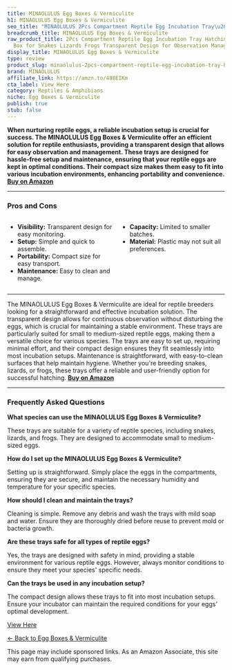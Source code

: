 ```yaml
---
title: MINAOLULUS Egg Boxes & Vermiculite
h1: MINAOLULUS Egg Boxes & Vermiculite
seo_title: "MINAOLULUS 2Pcs Compartment Reptile Egg Incubation Tray\u2026"
breadcrumb_title: MINAOLULUS Egg Boxes & Vermiculite
raw_product_title: 2Pcs Compartment Reptile Egg Incubation Tray Hatching Breeding
  Box for Snakes Lizards Frogs Transparent Design for Observation Management
display_title: MINAOLULUS Egg Boxes & Vermiculite
type: review
product_slug: minaolulus-2pcs-compartment-reptile-egg-incubation-tray-hatching-breedi-efc9f1ec
brand: MINAOLULUS
affiliate_link: https://amzn.to/488EIKm
cta_label: View Here
category: Reptiles & Amphibians
niche: Egg Boxes & Vermiculite
publish: true
stub: false
---
```


<div id="intro" class="full-width">
  <p><strong>When nurturing reptile eggs, a reliable incubation setup is crucial for success. The MINAOLULUS Egg Boxes & Vermiculite offer an efficient solution for reptile enthusiasts, providing a transparent design that allows for easy observation and management. These trays are designed for hassle-free setup and maintenance, ensuring that your reptile eggs are kept in optimal conditions. Their compact size makes them easy to fit into various incubation environments, enhancing portability and convenience.</strong> <a href="https://amzn.to/488EIKm" rel="nofollow sponsored noopener" target="_blank"><strong>Buy on Amazon</strong></a></p>
</div>

<hr />
<h3 id="pros-cons">Pros and Cons</h3>
<div class="pc-grid" style="display:grid;grid-template-columns:1fr 1fr;gap:16px;">
  <ul>
    <li><strong>Visibility:</strong> Transparent design for easy monitoring.</li>
    <li><strong>Setup:</strong> Simple and quick to assemble.</li>
    <li><strong>Portability:</strong> Compact size for easy transport.</li>
    <li><strong>Maintenance:</strong> Easy to clean and manage.</li>
  </ul>
  <ul>
    <li><strong>Capacity:</strong> Limited to smaller batches.</li>
    <li><strong>Material:</strong> Plastic may not suit all preferences.</li>
  </ul>
</div>
<hr />

<div class="full-width">
  <p>The MINAOLULUS Egg Boxes & Vermiculite are ideal for reptile breeders looking for a straightforward and effective incubation solution. The transparent design allows for continuous observation without disturbing the eggs, which is crucial for maintaining a stable environment. These trays are particularly suited for small to medium-sized reptile eggs, making them a versatile choice for various species. The trays are easy to set up, requiring minimal effort, and their compact design ensures they fit seamlessly into most incubation setups. Maintenance is straightforward, with easy-to-clean surfaces that help maintain hygiene. Whether you're breeding snakes, lizards, or frogs, these trays offer a reliable and user-friendly option for successful hatching. <a href="https://amzn.to/488EIKm" rel="nofollow sponsored noopener" target="_blank"><strong>Buy on Amazon</strong></a></p>
</div>

<hr />
<h3 id="faqs">Frequently Asked Questions</h3>

<p><strong>What species can use the MINAOLULUS Egg Boxes & Vermiculite?</strong></p>
<p>These trays are suitable for a variety of reptile species, including snakes, lizards, and frogs. They are designed to accommodate small to medium-sized eggs.</p>

<p><strong>How do I set up the MINAOLULUS Egg Boxes & Vermiculite?</strong></p>
<p>Setting up is straightforward. Simply place the eggs in the compartments, ensuring they are secure, and maintain the necessary humidity and temperature for your specific species.</p>

<p><strong>How should I clean and maintain the trays?</strong></p>
<p>Cleaning is simple. Remove any debris and wash the trays with mild soap and water. Ensure they are thoroughly dried before reuse to prevent mold or bacteria growth.</p>

<p><strong>Are these trays safe for all types of reptile eggs?</strong></p>
<p>Yes, the trays are designed with safety in mind, providing a stable environment for various reptile eggs. However, always monitor conditions to ensure they meet your species' specific needs.</p>

<p><strong>Can the trays be used in any incubation setup?</strong></p>
<p>The compact design allows these trays to fit into most incubation setups. Ensure your incubator can maintain the required conditions for your eggs' optimal development.</p>
<p><a class="btn" href="https://amzn.to/488EIKm" target="_blank" rel="nofollow sponsored noopener">View Here</a></p>
<p><a href="/roundups/reptiles-amphibians/egg-boxes-vermiculite/">← Back to Egg Boxes & Vermiculite</a></p>
<aside class="disclosure">This page may include sponsored links. As an Amazon Associate, this site may earn from qualifying purchases.</aside>
